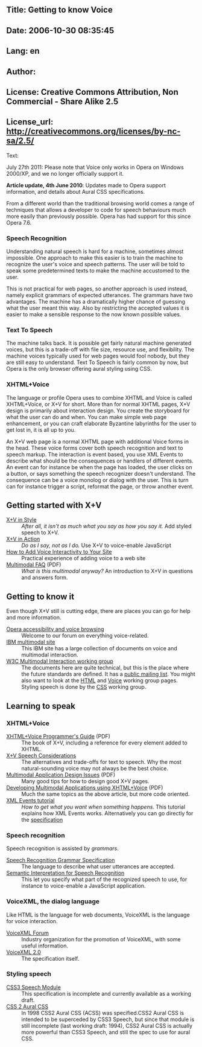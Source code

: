 Title: Getting to know Voice
----
Date: 2006-10-30 08:35:45
----
Lang: en
----
Author: 
----
License: Creative Commons Attribution, Non Commercial - Share Alike 2.5
----
License_url: http://creativecommons.org/licenses/by-nc-sa/2.5/
----
Text:

<p class="note">July 27th 2011: Please note that Voice only works in Opera on Windows 2000/XP, and we no longer officially support it.</p>

<p class="note"><strong>Article update, 4th June 2010</strong>: Updates made to Opera support information, and details about Aural CSS specifications.</p>

<div id="voice">
<p>From a different world than the traditional browsing world comes a range of techniques that allows a developer to code for speech behaviours much more easily than previously possible. Opera has had support for this since Opera 7.6.</p>

<h3 class="compact">Speech Recognition</h3>
<p>Understanding natural speech is hard for a machine, sometimes almost impossible. One approach to make this easier is to train the machine to recognize the user&#39;s voice and speech patterns. The user will be told to speak some predetermined texts to make the machine accustomed to the user.</p>
<p>This is not practical for web pages, so another approach is used instead, namely explicit <span class="glossary-ref">grammars</span> of expected utterances. The grammars have two advantages. The machine has a dramatically higher chance of guessing what the user meant this way. Also by restricting the accepted values it is easier to make a sensible response to the now known possible values.</p>

<h3 class="compact">Text To Speech</h3>
<p>The machine talks back. It is possible get fairly natural machine generated voices, but this is a trade-off with file size, resource use, and flexibility. The  machine voices typically used for web pages would fool nobody, but they are still  easy to understand. Text To Speech is fairly common by now, but Opera is the only browser offering aural styling using CSS.</p>

<h3>XHTML+Voice</h3>
<p>The language or profile Opera uses to combine XHTML and Voice is called XHTML+Voice, or X+V for short. More than for normal XHTML pages, X+V design is primarily about interaction design. You create the storyboard for what the user can do and when. You can make simple web page enhancement, or you can craft elaborate Byzantine labyrinths for the user to get lost in, it is all up to you.</p>
<p>An X+V  web page is a normal XHTML page with additional Voice forms in the head. These voice forms cover both speech recognition and text to speech markup. The interaction is event based, you use XML Events to describe what should be the consequences or <span class="glossary-ref">handlers</span> of different events. An event can for instance be when the page has loaded, the user clicks on a button, or says something the speech recognizer doesn&#39;t understand. The consequence can be a voice monolog or  dialog with the user. This is turn can for instance trigger a script, reformat the page, or throw another event.</p>

<h2>Getting started with X+V</h2>
<dl>

<dt><a href="http://dev.opera.com/articles/view/38/">X+V in Style</a></dt>
<dd><i class="tagline">After all, it isn&#39;t as much what you say as how you say it.</i> Add styled speech to X+V.</dd>

<dt><a href="http://dev.opera.com/articles/view/39/">X+V in Action</a></dt>
<dd><i class="tagline">Do as I say, not as I do.</i> Use X+V to voice-enable JavaScript</dd>

<dt><a href="http://dev.opera.com/articles/view/20/">How to Add Voice Interactivity to Your Site</a></dt>
<dd>Practical experience of adding voice to a web site 

</dd><dt>
<dt><a href="ftp://ftp.software.ibm.com/software/pervasive/info/multimodal/multimodal_faq.pdf">Multimodal FAQ</a> (PDF)</dt>
<dd><i class="tagline">What is this multimodal anyway?</i> An introduction to X+V in questions and answers form.</dd>
</dt></dl>

<h2>Getting to know it</h2>
<p>Even though X+V still is cutting edge, there are places you can go for help and more information.</p>
<dl><dt><a href="http://my.opera.com/community/forums/forum.dml?id=83">Opera accessibility and voice browsing</a></dt>
<dd>Welcome to our forum on everything voice-related.</dd>

<dt><a href="http://www.ibm.com/software/pervasive/multimodal/">IBM multimodal site</a></dt><dd>This IBM site has a large collection of documents on voice and multimodal interaction.</dd>

<dt><a href="http://www.w3.org/2002/mmi/">W3C Multimodal Interaction working group</a></dt>
<dd>The documents here are quite technical, but this is the place where the future standards are defined. It has a <a href="http://lists.w3.org/Archives/Public/www-multimodal/">public mailing list</a>. You might also want to look at the <a href="http://www.w3.org/MarkUp/">HTML</a> and <a href="http://www.w3.org/Voice/">Voice</a> working group pages. Styling speech is done by the <a href="http://www.w3.org/Style/CSS/">CSS</a> working group.</dd>
</dl>

<h2>Learning to speak</h2>
<h3>XHTML+Voice</h3>
<dl>
<dt><a href="ftp://ftp.software.ibm.com/software/pervasive/info/multimodal/XHTML_voice_programmers_guide.pdf">XHTML+Voice Programmer&#39;s Guide</a> (PDF)</dt><dd>The book of X+V, including a reference for every element added to XHTML.</dd>

<dt><a href="ftp://ftp.software.ibm.com/software/pervasive/info/XV_and_Speech_Considerations.pdf">X+V Speech Considerations</a></dt>
<dd>The alternatives and trade-offs for text to speech. Why the most natural-sounding voice may not always be the best choice.</dd>

<dt><a href="ftp://ftp.software.ibm.com/software/pervasive/info/multimodal/multimodal_apps_design_issues.pdf">Multimodal Application Design Issues</a> (PDF)</dt>
<dd>Many good tips for how to design good X+V pages. </dd>

<dt><a href="ftp://ftp.software.ibm.com/software/pervasive/info/Developing_MM_Apps.pdf">Developing Multimodal Applications using XHTML+Voice</a> (PDF)</dt>
<dd>Much the same topics as the above article, but more code oriented.</dd>

<dt><a href="http://www.w3.org/MarkUp/2004/xmlevents-for-html-authors">XML Events tutorial</a></dt><dd><i class="tagline">How to get what you want when something happens</i>. This tutorial explains how XML Events works. Alternatively you can go directly for the <a href="http://www.w3.org/TR/xml-events/">specification</a></dd></dl>


<h3>Speech recognition</h3>
<p>Speech recognition is assisted by <i class="glossary-ref">grammars</i>.</p>
<dl>
<dt><a href="http://www.w3.org/TR/grammar-spec/">Speech Recognition Grammar Specification</a></dt>
<dd>The language to describe what user utterances are accepted. </dd>

<dt><a href="http://www.w3.org/TR/semantic-interpretation/">Semantic Interpretation for Speech Recognition</a></dt>
<dd>This let you specify what part of the recognized speech to use, for instance to voice-enable a JavaScript application.</dd>
</dl>

<h3>VoiceXML, the dialog language</h3>
<p>Like HTML is the language for web documents, VoiceXML is the language for voice interaction.</p>
<dl>
<dt><a href="http://www.voicexml.org/">VoiceXML Forum</a></dt><dd>Industry organization for the promotion of VoiceXML, with some useful information.</dd>

<dt><a href="http://www.w3.org/TR/voicexml20/">VoiceXML 2.0</a></dt><dd>The specification itself.</dd></dl>

<h3>Styling speech</h3>

<dl>
<dt><a href="http://www.w3.org/TR/css3-speech/">CSS3 Speech Module</a></dt>
<dd>This specification is incomplete and currently available as a working draft.</dd>
<dt><a href="http://www.w3.org/TR/REC-CSS2/aural.html">CSS 2 Aural CSS</a></dt><dd>In 1998 CSS2 Aural CSS (ACSS) was specified.CSS2 Aural CSS is intended to be superceded by CSS3 Speech, but since that module is still incomplete (last working draft: 1994), CSS2 Aural CSS is actually more powerful than CSS3 Speech, and still the spec to use for aural CSS.</dd></dl>
</div>

